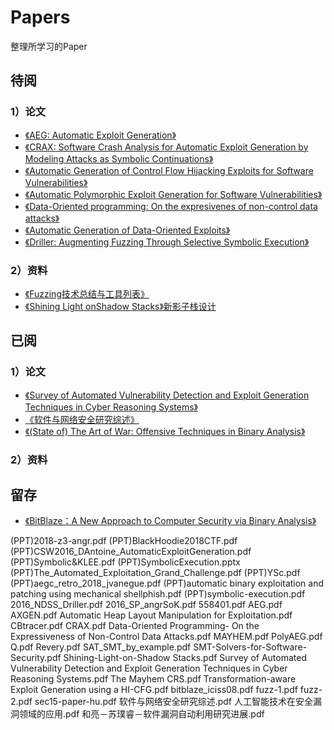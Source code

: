 # Papers
整理所学习的Paper  

## 待阅
### 1）论文
- [《AEG: Automatic Exploit Generation》](https://github.com/maskhed/Papers/blob/master/AEG.pdf)
- [《CRAX: Software Crash Analysis for Automatic Exploit Generation by Modeling Attacks as Symbolic Continuations》](https://github.com/maskhed/Papers/blob/master/CRAX.pdf)
- [《Automatic Generation of Control Flow Hijacking Exploits for Software Vulnerabilities》](https://github.com/maskhed/MyPapers/blob/master/558401.pdf)
- [《Automatic Polymorphic Exploit Generation for Software Vulnerabilities》](https://github.com/maskhed/MyPapers/blob/master/978-3-319-04283-1_14.pdf)
- [《Data-Oriented programming: On the expresivenes of non-control data attacks》](http://ieeexplore.ieee.org/stamp/stamp.jsp?arnumber=7546545)  
- [《Automatic Generation of Data-Oriented Exploits》](https://github.com/maskhed/MyPapers/blob/master/sec15-paper-hu.pdf)
- [《Driller: Augmenting Fuzzing Through Selective Symbolic Execution》](https://github.com/maskhed/MyPapers/blob/master/2016_NDSS_Driller.pdf)


### 2）资料
- [《Fuzzing技术总结与工具列表》](mweblib://15391373116086)
- [《Shining Light onShadow Stacks》新影子栈设计](https://github.com/maskhed/MyPapers/blob/master/Shining%20Light%20on%20Shadow%20Stacks.pdf)

## 已阅
### 1）论文
- [《Survey of Automated Vulnerability Detection and Exploit Generation Techniques in Cyber Reasoning Systems》](https://github.com/maskhed/MyPapers/blob/master/Survey%20of%20Automated%20Vulnerability%20Detection%20and%20Exploit%20Generation%20Techniques%20in%20Cyber%20Reasoning%20Systems.pdf)
- [《软件与网络安全研究综述》](https://github.com/maskhed/MyPapers/blob/master/软件与网络安全研究综述.pdf)
- [《(State of) The Art of War: Offensive Techniques in Binary Analysis》](https://github.com/maskhed/MyPapers/blob/master/2016_SP_angrSoK.pdf)  

### 2）资料

## 留存
- [《BitBlaze：A New Approach to Computer Security via Binary Analysis》](https://github.com/maskhed/MyPapers/blob/master/bitblaze_iciss08.pdf)


 (PPT)2018-z3-angr.pdf
 (PPT)BlackHoodie2018CTF.pdf
(PPT)CSW2016_DAntoine_AutomaticExploitGeneration.pdf
 (PPT)Symbolic&KLEE.pdf
 (PPT)SymbolicExecution.pptx (PPT)The_Automated_Exploitation_Grand_Challenge.pdf
(PPT)YSc.pdf
(PPT)aegc_retro_2018_jvanegue.pdf
(PPT)automatic binary exploitation and patching using mechanical shellphish.pdf
(PPT)symbolic-execution.pdf
2016_NDSS_Driller.pdf
 2016_SP_angrSoK.pdf
558401.pdf
AEG.pdf
AXGEN.pdf
Automatic Heap Layout Manipulation for Exploitation.pdf
CBtracer.pdf
CRAX.pdf
Data-Oriented Programming- On the Expressiveness of Non-Control Data Attacks.pdf
MAYHEM.pdf
PolyAEG.pdf
Q.pdf
Revery.pdf
SAT_SMT_by_example.pdf
SMT-Solvers-for-Software-Security.pdf
Shining-Light-on-Shadow Stacks.pdf
Survey of Automated Vulnerability Detection and Exploit Generation Techniques in Cyber Reasoning Systems.pdf
The Mayhem CRS.pdf
Transformation-aware Exploit Generation using a HI-CFG.pdf
bitblaze_iciss08.pdf
fuzz-1.pdf
fuzz-2.pdf
sec15-paper-hu.pdf
软件与网络安全研究综述.pdf
人工智能技术在安全漏洞领域的应用.pdf
和亮－苏璞睿－软件漏洞自动利用研究进展.pdf